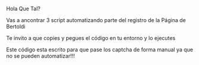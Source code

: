 Hola Que Tal?

Vas a ancontrar 3 script automatizando parte del registro de la Página de Bertoldi 

Te invito a que copies y pegues el código en tu entorno y lo ejecutes

Este código esta escrito para que pase los captcha de forma manual ya que no se pueden automatizar!!!
